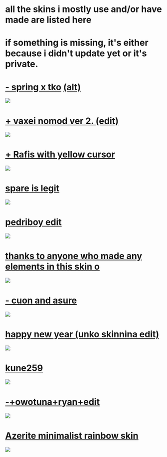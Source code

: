 

# all the skins i mostly use and/or have made are listed here
# if something is missing, it's either because i didn't update yet or it's private.


# [-   spring x tko](https://pipoca.s-ul.eu/EzPqcIUH) [(alt)](https://pipoca.s-ul.eu/bSOlioWC)
![](https://cdn.discordapp.com/attachments/448837091347136513/650938279121780737/screenshot1757.jpg)

# [+ vaxei nomod ver 2. (edit)](https://pipoca.s-ul.eu/NmTPiUno)
![](https://osu.ppy.sh/ss/13914418/b6aa)

# [+ Rafis with yellow cursor](https://buddha.s-ul.eu/6yYONS18)
![](https://osu.ppy.sh/ss/13914347/0e08)

# [spare is legit](https://buddha.s-ul.eu/qcvF5dbx)
![](https://osu.ppy.sh/ss/13914359/d260)

# [pedriboy edit](https://buddha.s-ul.eu/Mk4u9mgA)
![](https://osu.ppy.sh/ss/13914365/2ffe)

# [thanks to anyone who made any elements in this skin o](https://buddha.s-ul.eu/H6pOAg6k)
![](https://osu.ppy.sh/ss/13914379/4d16)

# [-    cuon and asure](https://buddha.s-ul.eu/x9rduaEc)
![](https://osu.ppy.sh/ss/13914382/d230)

# [happy new year (unko skinnina edit)](https://buddha.s-ul.eu/ArrZG4QT)
![](http://skins.osuck.net/uploads/posts/2019-03/1552213574_3.jpg)

# [kune259](https://buddha.s-ul.eu/5qvqv4Mj)
![](https://osu.ppy.sh/ss/13914390/b933)

# [-+owotuna+ryan+edit](https://buddha.s-ul.eu/INMO069K)
![](https://osu.ppy.sh/ss/13914403/4ee5)

# [Azerite minimalist rainbow skin](https://buddha.s-ul.eu/Idh1eDg3)
![](https://osu.ppy.sh/ss/13914411/2447)


